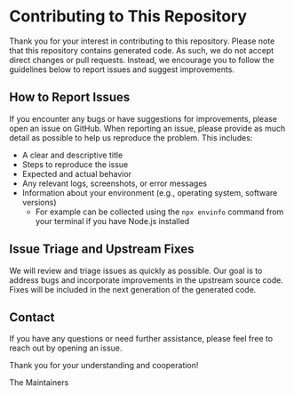 # Contributing to This Repository

Thank you for your interest in contributing to this repository. Please note that this repository contains generated code. As such, we do not accept direct changes or pull requests. Instead, we encourage you to follow the guidelines below to report issues and suggest improvements.

## How to Report Issues

If you encounter any bugs or have suggestions for improvements, please open an issue on GitHub. When reporting an issue, please provide as much detail as possible to help us reproduce the problem. This includes:

- A clear and descriptive title
- Steps to reproduce the issue
- Expected and actual behavior
- Any relevant logs, screenshots, or error messages
- Information about your environment (e.g., operating system, software versions)
    - For example can be collected using the `npx envinfo` command from your terminal if you have Node.js installed

## Issue Triage and Upstream Fixes

We will review and triage issues as quickly as possible. Our goal is to address bugs and incorporate improvements in the upstream source code. Fixes will be included in the next generation of the generated code.

## Contact

If you have any questions or need further assistance, please feel free to reach out by opening an issue.

Thank you for your understanding and cooperation!

The Maintainers
